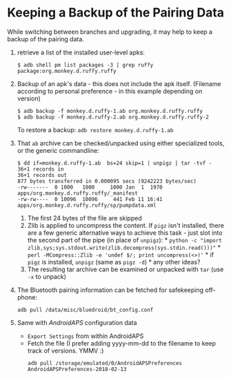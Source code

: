 # Keeping a Backup of the Pairing Data

While switching between branches and upgrading, it may help to keep a backup of the pairing data.
1.  retrieve a list of the installed user-level apks: 
    ```
    $ adb shell pm list packages -3 | grep ruffy
    package:org.monkey.d.ruffy.ruffy
    ```
1. Backup of an apk's data - this does not include the apk itself. 
   (Filename according to personal preference - in this example depending on version)
   ```
   $ adb backup -f monkey.d.ruffy-1.ab org.monkey.d.ruffy.ruffy
   $ adb backup -f monkey.d.ruffy-2.ab org.monkey.d.ruffy.ruffy-2
   ```
   To restore a backup: `adb restore monkey.d.ruffy-1.ab`
1. That `ab` archive can be checked/unpacked using either specialized tools, or the generic commandline:
   ```
   $ dd if=monkey.d.ruffy-1.ab  bs=24 skip=1 | unpigz | tar -tvf -
   36+1 records in
   36+1 records out
   877 bytes transferred in 0.000095 secs (9242223 bytes/sec)
   -rw-------  0 1000   1000     1000 Jan  1  1970 apps/org.monkey.d.ruffy.ruffy/_manifest
   -rw-rw----  0 10096  10096     441 Feb 11 16:41 apps/org.monkey.d.ruffy.ruffy/sp/pumpdata.xml 
   ```
     1. The first 24 bytes of the file are skipped
     2. Zlib is applied to uncompress the content. If `pigz` isn't installed, there are a few generic alternative ways to achieve this task - just slot into the second part of the pipe (in place of `unpigz`):
       * `python -c "import zlib,sys;sys.stdout.write(zlib.decompress(sys.stdin.read()))"`
       * `perl -MCompress::Zlib -e 'undef $/; print uncompress(<>)'`
       * if `pigz` is installed, `unpigz` (same as `pigz -d`)
       * any other ideas? 
     3. The resulting tar archive can be examined or unpacked with `tar` (use `-x` to unpack)
     
 1. The Bluetooth pairing information can be fetched for safekeeping off-phone:
    ```
    adb pull /data/misc/bluedroid/bt_config.conf
    ```
1. Same with *AndroidAPS* configuration data 
   * `Export Settings` from within AndroidAPS
   * Fetch the file (I prefer adding yyyy-mm-dd to the filename to keep track of versions. YMMV :) 
     ```
     adb pull /storage/emulated/0/AndroidAPSPreferences AndroidAPSPreferences-2018-02-13
     ```
